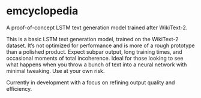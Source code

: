 # emcyclopedia
A proof-of-concept LSTM text generation model trained after WikiText-2.

This is a basic LSTM text generation model, trained on the WikiText-2 dataset. It’s not optimized for performance and is more of a rough prototype than a polished product. Expect subpar output, long training times, and occasional moments of total incoherence. Ideal for those looking to see what happens when you throw a bunch of text into a neural network with minimal tweaking. Use at your own risk.

Currently in development with a focus on refining output quality and efficiency.
